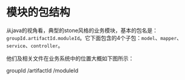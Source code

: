 # 模块的包结构

从java的视角看，典型的stone风格的业务模块，基本的包名是：`groupId.artifactId.moduleId`。它下面包含的4个子包：`model`、`mapper`、`service`、`controller`。

他们及相关文件在业务系统中的位置大概如下图所示：


groupId
    /artifactId
        /moduleId



